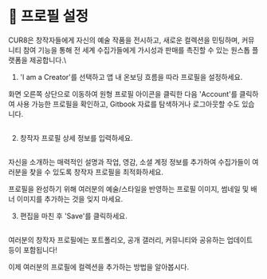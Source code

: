 # 🎨 프로필 설정

CUR8은 창작자들에게 자신의 예술 작품을 전시하고, 새로운 컬렉션을 민팅하며, 커뮤니티 참여 기능을 통해 전 세계 수집가들에게 가시성과 판매를 촉진할 수 있는 원스톱 플랫폼을 제공합니다.\

1. 'I am a Creator'를 선택하고 앱 내 온보딩 흐름을 따라 프로필을 설정하세요.

화면 오른쪽 상단으로 이동하여 원형 프로필 아이콘을 클릭한 다음 'Account'를 클릭하여 사용 가능한 프로필을 확인하고, Gitbook 자료를 탐색하거나 로그아웃할 수도 있습니다.

<figure><img src="../.gitbook/assets/Screenshot 2025-01-03 at 07.47.41.png" alt=""><figcaption></figcaption></figure>

2. 창작자 프로필 상세 정보를 입력하세요.

<figure><img src="../.gitbook/assets/Screenshot 2024-12-04 at 08.02.51.png" alt=""><figcaption></figcaption></figure>

자신을 소개하는 매력적인 설명과 작업, 영감, 소셜 계정 정보를 추가하여 수집가들이 여러분을 찾을 수 있도록 창작자 프로필을 최적화하세요.

프로필을 완성하기 위해 여러분의 예술/스타일을 반영하는 프로필 이미지, 썸네일 및 배너 이미지를 추가하는 것을 잊지 마세요.

3. 편집을 마친 후 'Save'를 클릭하세요.

<figure><img src="../.gitbook/assets/Screenshot 2025-01-03 at 12.36.41.png" alt=""><figcaption></figcaption></figure>

여러분의 창작자 프로필에는 포트폴리오, 공개 갤러리, 커뮤니티와 공유하는 업데이트 등이 포함됩니다!&#x20;

이제 여러분의 프로필에 컬렉션을 추가하는 방법을 알아봅시다.